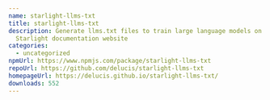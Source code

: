 ```yaml
---
name: starlight-llms-txt
title: starlight-llms-txt
description: Generate llms.txt files to train large language models on your
  Starlight documentation website
categories:
  - uncategorized
npmUrl: https://www.npmjs.com/package/starlight-llms-txt
repoUrl: https://github.com/delucis/starlight-llms-txt
homepageUrl: https://delucis.github.io/starlight-llms-txt/
downloads: 552
---
```

